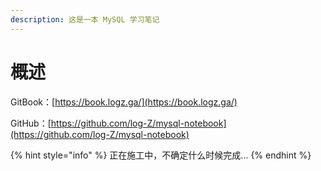 ```yaml
---
description: 这是一本 MySQL 学习笔记
---
```


# 概述

GitBook：[https://book.logz.ga/](https://book.logz.ga/)

GitHub：[https://github.com/log-Z/mysql-notebook](https://github.com/log-Z/mysql-notebook)

{% hint style="info" %}
正在施工中，不确定什么时候完成...
{% endhint %}

